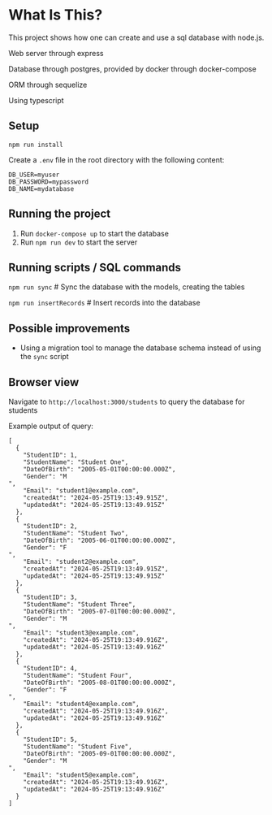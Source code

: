 # What Is This?

This project shows how one can create and use a sql database with node.js.

Web server through express

Database through postgres, provided by docker through docker-compose

ORM through sequelize

Using typescript

## Setup

`npm run install`

Create a `.env` file in the root directory with the following content:

```
DB_USER=myuser
DB_PASSWORD=mypassword
DB_NAME=mydatabase
```

## Running the project

1. Run `docker-compose up` to start the database
2. Run `npm run dev` to start the server

## Running scripts / SQL commands

`npm run sync` # Sync the database with the models, creating the tables

`npm run insertRecords` # Insert records into the database

## Possible improvements

- Using a migration tool to manage the database schema instead of using the `sync` script

## Browser view

Navigate to `http://localhost:3000/students` to query the database for students

Example output of query:

```
[
  {
    "StudentID": 1,
    "StudentName": "Student One",
    "DateOfBirth": "2005-05-01T00:00:00.000Z",
    "Gender": "M                                                                                                                                                                                                                                                              ",
    "Email": "student1@example.com",
    "createdAt": "2024-05-25T19:13:49.915Z",
    "updatedAt": "2024-05-25T19:13:49.915Z"
  },
  {
    "StudentID": 2,
    "StudentName": "Student Two",
    "DateOfBirth": "2005-06-01T00:00:00.000Z",
    "Gender": "F                                                                                                                                                                                                                                                              ",
    "Email": "student2@example.com",
    "createdAt": "2024-05-25T19:13:49.915Z",
    "updatedAt": "2024-05-25T19:13:49.915Z"
  },
  {
    "StudentID": 3,
    "StudentName": "Student Three",
    "DateOfBirth": "2005-07-01T00:00:00.000Z",
    "Gender": "M                                                                                                                                                                                                                                                              ",
    "Email": "student3@example.com",
    "createdAt": "2024-05-25T19:13:49.916Z",
    "updatedAt": "2024-05-25T19:13:49.916Z"
  },
  {
    "StudentID": 4,
    "StudentName": "Student Four",
    "DateOfBirth": "2005-08-01T00:00:00.000Z",
    "Gender": "F                                                                                                                                                                                                                                                              ",
    "Email": "student4@example.com",
    "createdAt": "2024-05-25T19:13:49.916Z",
    "updatedAt": "2024-05-25T19:13:49.916Z"
  },
  {
    "StudentID": 5,
    "StudentName": "Student Five",
    "DateOfBirth": "2005-09-01T00:00:00.000Z",
    "Gender": "M                                                                                                                                                                                                                                                              ",
    "Email": "student5@example.com",
    "createdAt": "2024-05-25T19:13:49.916Z",
    "updatedAt": "2024-05-25T19:13:49.916Z"
  }
]
```
